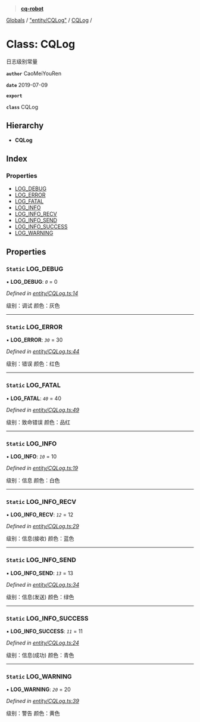 > **[cq-robot](../README.md)**

[Globals](../globals.md) / ["entity/CQLog"](../modules/_entity_cqlog_.md) / [CQLog](_entity_cqlog_.cqlog.md) /

# Class: CQLog

日志级别常量

**`author`** CaoMeiYouRen

**`date`** 2019-07-09

**`export`** 

**`class`** CQLog

## Hierarchy

* **CQLog**

## Index

### Properties

* [LOG_DEBUG](_entity_cqlog_.cqlog.md#static-log_debug)
* [LOG_ERROR](_entity_cqlog_.cqlog.md#static-log_error)
* [LOG_FATAL](_entity_cqlog_.cqlog.md#static-log_fatal)
* [LOG_INFO](_entity_cqlog_.cqlog.md#static-log_info)
* [LOG_INFO_RECV](_entity_cqlog_.cqlog.md#static-log_info_recv)
* [LOG_INFO_SEND](_entity_cqlog_.cqlog.md#static-log_info_send)
* [LOG_INFO_SUCCESS](_entity_cqlog_.cqlog.md#static-log_info_success)
* [LOG_WARNING](_entity_cqlog_.cqlog.md#static-log_warning)

## Properties

### `Static` LOG_DEBUG

▪ **LOG_DEBUG**: *`0`* = 0

*Defined in [entity/CQLog.ts:14](https://github.com/CaoMeiYouRen/node-cq-robot/blob/0d80772/src/entity/CQLog.ts#L14)*

级别：调试
颜色：灰色

___

### `Static` LOG_ERROR

▪ **LOG_ERROR**: *`30`* = 30

*Defined in [entity/CQLog.ts:44](https://github.com/CaoMeiYouRen/node-cq-robot/blob/0d80772/src/entity/CQLog.ts#L44)*

级别：错误
颜色：红色

___

### `Static` LOG_FATAL

▪ **LOG_FATAL**: *`40`* = 40

*Defined in [entity/CQLog.ts:49](https://github.com/CaoMeiYouRen/node-cq-robot/blob/0d80772/src/entity/CQLog.ts#L49)*

级别：致命错误
颜色：品红

___

### `Static` LOG_INFO

▪ **LOG_INFO**: *`10`* = 10

*Defined in [entity/CQLog.ts:19](https://github.com/CaoMeiYouRen/node-cq-robot/blob/0d80772/src/entity/CQLog.ts#L19)*

级别：信息
颜色：白色

___

### `Static` LOG_INFO_RECV

▪ **LOG_INFO_RECV**: *`12`* = 12

*Defined in [entity/CQLog.ts:29](https://github.com/CaoMeiYouRen/node-cq-robot/blob/0d80772/src/entity/CQLog.ts#L29)*

级别：信息(接收)
颜色：蓝色

___

### `Static` LOG_INFO_SEND

▪ **LOG_INFO_SEND**: *`13`* = 13

*Defined in [entity/CQLog.ts:34](https://github.com/CaoMeiYouRen/node-cq-robot/blob/0d80772/src/entity/CQLog.ts#L34)*

级别：信息(发送)
颜色：绿色

___

### `Static` LOG_INFO_SUCCESS

▪ **LOG_INFO_SUCCESS**: *`11`* = 11

*Defined in [entity/CQLog.ts:24](https://github.com/CaoMeiYouRen/node-cq-robot/blob/0d80772/src/entity/CQLog.ts#L24)*

级别：信息(成功)
颜色：青色

___

### `Static` LOG_WARNING

▪ **LOG_WARNING**: *`20`* = 20

*Defined in [entity/CQLog.ts:39](https://github.com/CaoMeiYouRen/node-cq-robot/blob/0d80772/src/entity/CQLog.ts#L39)*

级别：警告
颜色：黄色
